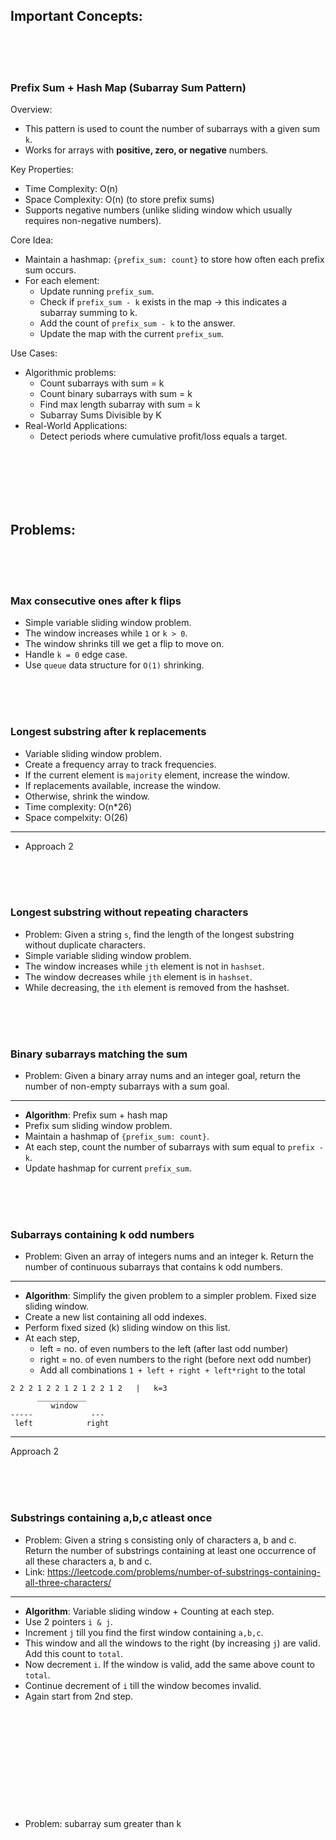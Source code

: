 ## Important Concepts:

<br>
<br>
<br>

### Prefix Sum + Hash Map (Subarray Sum Pattern)

Overview:
- This pattern is used to count the number of subarrays with a given sum `k`.
- Works for arrays with **positive, zero, or negative** numbers.

Key Properties:
- Time Complexity: O(n)
- Space Complexity: O(n) (to store prefix sums)
- Supports negative numbers (unlike sliding window which usually requires non-negative numbers).

Core Idea:
- Maintain a hashmap: `{prefix_sum: count}` to store how often each prefix sum occurs.
- For each element:
    - Update running `prefix_sum`.
    - Check if `prefix_sum - k` exists in the map → this indicates a subarray summing to k.
    - Add the count of `prefix_sum - k` to the answer.
    - Update the map with the current `prefix_sum`.

Use Cases:
- Algorithmic problems:
    - Count subarrays with sum = k
    - Count binary subarrays with sum = k
    - Find max length subarray with sum = k
    - Subarray Sums Divisible by K
- Real-World Applications:
    - Detect periods where cumulative profit/loss equals a target.

<br>
<br>
<br>
<br>
<br>

## Problems:

<br>
<br>
<br>

### Max consecutive ones after k flips
- Simple variable sliding window problem.
- The window increases while `1` or `k > 0`.
- The window shrinks till we get a flip to move on.
- Handle `k = 0` edge case.
- Use `queue` data structure for `O(1)` shrinking.

<br>
<br>
<br>

### Longest substring after k replacements
- Variable sliding window problem.
- Create a frequency array to track frequencies.
- If the current element is `majority` element, increase the window.
- If replacements available, increase the window.
- Otherwise, shrink the window.
- Time complexity: O(n*26)
- Space compelxity: O(26)
---
- Approach 2

<br>
<br>
<br>

### Longest substring without repeating characters
- Problem: Given a string `s`, find the length of the longest substring without duplicate characters.
- Simple variable sliding window problem.
- The window increases while `jth` element is not in `hashset`.
- The window decreases while `jth` element is in `hashset`.
- While decreasing, the `ith` element is removed from the hashset.

<br>
<br>
<br>

### Binary subarrays matching the sum

- Problem: Given a binary array nums and an integer goal, return the number of non-empty subarrays with a sum goal.

---

- **Algorithm**: Prefix sum + hash map
- Prefix sum sliding window problem.
- Maintain a hashmap of `{prefix_sum: count}`.
- At each step, count the number of subarrays with sum equal to `prefix - k`.
- Update hashmap for current `prefix_sum`.

<br>
<br>
<br>

### Subarrays containing k odd numbers
- Problem: Given an array of integers nums and an integer k. Return the number of continuous subarrays that contains k odd numbers.

---
- **Algorithm**: Simplify the given problem to a simpler problem. Fixed size sliding window.
- Create a new list containing all odd indexes.
- Perform fixed sized (k) sliding window on this list.
- At each step,
    - left = no. of even numbers to the left (after last odd number)
    - right = no. of even numbers to the right (before next odd number)
    - Add all combinations `1 + left + right + left*right` to the total

```
2 2 2 1 2 2 1 2 1 2 2 1 2   |   k=3
      ___________
         window
-----             ---
 left            right
```

---

Approach 2

<br>
<br>
<br>

### Substrings containing a,b,c atleast once

- Problem: Given a string s consisting only of characters a, b and c. Return the number of substrings containing at least one occurrence of all these characters a, b and c.
- Link: https://leetcode.com/problems/number-of-substrings-containing-all-three-characters/

---

- **Algorithm**: Variable sliding window + Counting at each step.
- Use 2 pointers `i & j`.
- Increment `j` till you find the first window containing `a,b,c`.
- This window and all the windows to the right (by increasing `j`) are valid. Add this count to `total`.
- Now decrement `i`. If the window is valid, add the same above count to `total`.
- Continue decrement of `i` till the window becomes invalid.
- Again start from 2nd step.

<br>
<br>
<br>

### 

<br>
<br>
<br>
<br>
<br>

- Problem: subarray sum greater than k
